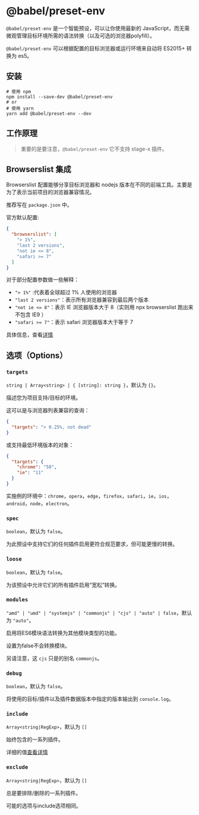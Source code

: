 # @babel/preset-env

`@babel/preset-env` 是一个智能预设，可以让你使用最新的 JavaScript，而无需微观管理目标环境所需的语法转换（以及可选的浏览器polyfill）。

`@babel/preset-env` 可以根据配置的目标浏览器或运行环境来自动将 ES2015+ 转换为 es5。

## 安装

```
# 使用 npm
npm install --save-dev @babel/preset-env 
# or
# 使用 yarn
yarn add @babel/preset-env --dev
```

## 工作原理

> 重要的是要注意，`@babel/preset-env` 它不支持 stage-x 插件。


## Browserslist 集成

Browserslist 配置能够分享目标浏览器和 nodejs 版本在不同的前端工具。主要是为了表示当前项目的浏览器兼容情况。

推荐写在 `package.json` 中。

官方默认配置:

```json
{
  "browserslist": [
    "> 1%",
    "last 2 versions",
    "not ie <= 8",
    "safari >= 7"
  ]
}
```

对于部分配置参数做一些解释：
* `"> 1%"` :代表着全球超过 1% 人使用的浏览器
* `"last 2 versions"`：表示所有浏览器兼容到最后两个版本
* `"not ie <= 8"`：表示 IE 浏览器版本大于 8（实则用 npx browserslist 跑出来不包含 IE9 ）
* `"safari >= 7"`：表示 safari 浏览器版本大于等于 7

具体信息，查看[详情](https://www.jianshu.com/p/bbe85745e655)

## 选项（Options）

### `targets`

`string | Array<string> | { [string]: string }`，默认为 `{}`。

描述您为项目支持/目标的环境。

这可以是与浏览器列表兼容的查询：

```json
{
  "targets": "> 0.25%, not dead"
}
```

或支持最低环境版本的对象：

```json
{
  "targets": {
    "chrome": "58",
    "ie": "11"
  }
}
```

实施例的环境中：`chrome`，`opera`，`edge`，`firefox`，`safari`，`ie`，`ios`，`android`，`node`，`electron`。

### `spec` 

`boolean`，默认为 `false`。

为此预设中支持它们的任何插件启用更符合规范要求，但可能更慢的转换。

### `loose`

`boolean`，默认为 `false`。

为该预设中允许它们的所有插件启用“宽松”转换。

### `modules`

`"amd" | "umd" | "systemjs" | "commonjs" | "cjs" | "auto" | false`，默认为 `"auto"`。

启用将ES6模块语法转换为其他模块类型的功能。

设置为false不会转换模块。

另请注意，这 `cjs` 只是的别名 `commonjs`。

### `debug`

`boolean`，默认为 `false`。

将使用的目标/插件以及插件数据版本中指定的版本输出到 `console.log`。

### `include`

`Array<string|RegExp>`，默认为 `[]`

始终包含的一系列插件。

详细的值[查看详情](https://www.babeljs.cn/docs/babel-preset-env#include)

### `exclude`

`Array<string|RegExp>`，默认为 `[]`

总是要排除/删除的一系列插件。

可能的选项与include选项相同。

